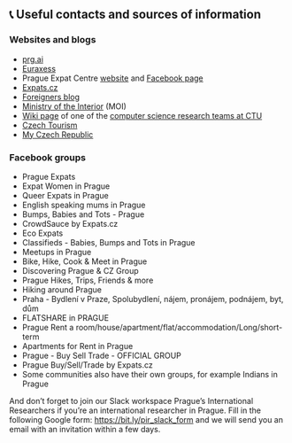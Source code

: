 ## 📞 Useful contacts and sources of information

### Websites and blogs

- [prg.ai](prg.ai/en)
- [Euraxess](https://euraxess.ec.europa.eu/)
- Prague Expat Centre [website](https://expat.praha.eu/) and [Facebook page](https://www.facebook.com/PragueForExpats)
- [Expats.cz](https://www.expats.cz/)
- [Foreigners blog](https://blog.foreigners.cz/)
- [Ministry of the Interior](https://www.mvcr.cz/mvcren/) (MOI) 
- [Wiki page](https://github.com/PRL-PRG/prl-prg.github.io/wiki) of one of the [computer science research teams at CTU](https://prl-prg.github.io/)
- [Czech Tourism](https://www.visitczechrepublic.com/en-US/)
- [My Czech Republic](http://www.myczechrepublic.com/)

### Facebook groups

- Prague Expats
- Expat Women in Prague
- Queer Expats in Prague
- English speaking mums in Prague
- Bumps, Babies and Tots - Prague
- CrowdSauce by Expats.cz
- Eco Expats
- Classifieds - Babies, Bumps and Tots in Prague
- Meetups in Prague
- Bike, Hike, Cook & Meet in Prague
- Discovering Prague & CZ Group
- Prague Hikes, Trips, Friends & more
- Hiking around Prague
- Praha - Bydlení v Praze, Spolubydlení, nájem, pronájem, podnájem, byt, dům
- FLATSHARE in PRAGUE
- Prague Rent a room/house/apartment/flat/accommodation/Long/short-term
- Apartments for Rent in Prague
- Prague - Buy Sell Trade - OFFICIAL GROUP
- Prague Buy/Sell/Trade by Expats.cz
- Some communities also have their own groups, for example Indians in Prague

And don’t forget to join our Slack workspace Prague’s International Researchers if you’re an international researcher in Prague. Fill in the following Google form: https://bit.ly/pir_slack_form and we will send you an email with an invitation within a few days.
